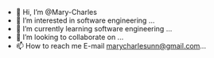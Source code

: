 - 👋 Hi, I’m @Mary-Charles
- 👀 I’m interested in software engineering ...
- 🌱 I’m currently learning software engineering ...
- 💞️ I’m looking to collaborate on ...
- 📫 How to reach me E-mail marycharlesunn@gmail.com...

<!---
Mary-Charles/Mary-Charles is a ✨ special ✨ repository because its `README.md` (this file) appears on your GitHub profile.
You can click the Preview link to take a look at your changes.
--->
